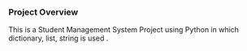 ### Project Overview

 This is a Student Management System Project using Python in which dictionary, list, string is used .


